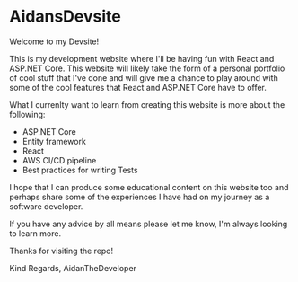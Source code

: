 # AidansDevsite

Welcome to my Devsite!

This is my development website where I'll be having fun with React and ASP.NET Core.
This website will likely take the form of a personal portfolio of cool stuff that I've done and will give me a chance to play around
with some of the cool features that React and ASP.NET Core have to offer.

What I currenlty want to learn from creating this website is more about the following:
- ASP.NET Core
- Entity framework
- React
- AWS CI/CD pipeline
- Best practices for writing Tests

I hope that I can produce some educational content on this website too and perhaps share some of the experiences I have had on my
journey as a software developer.

If you have any advice by all means please let me know, I'm always looking to learn more.

Thanks for visiting the repo!

Kind Regards,
AidanTheDeveloper
